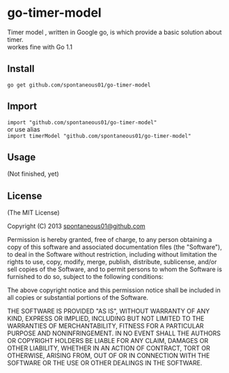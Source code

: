 go-timer-model
==============

Timer model , written in Google go, is which provide a basic solution about timer.  
workes fine with Go 1.1 

## Install

`go get github.com/spontaneous01/go-timer-model`

## Import

`import "github.com/spontaneous01/go-timer-model" `  
or use alias  
`import timerModel "github.com/spontaneous01/go-timer-model"`  

## Usage

(Not finished, yet)

## License

(The MIT License)

Copyright (C) 2013 spontaneous01@github.com

Permission is hereby granted, free of charge, to any person obtaining a copy of this software and associated documentation files (the "Software"), to deal in the Software without restriction, including without limitation the rights to use, copy, modify, merge, publish, distribute, sublicense, and/or sell copies of the Software, and to permit persons to whom the Software is furnished to do so, subject to the following conditions:

The above copyright notice and this permission notice shall be included in all copies or substantial portions of the Software.

THE SOFTWARE IS PROVIDED "AS IS", WITHOUT WARRANTY OF ANY KIND, EXPRESS OR IMPLIED, INCLUDING BUT NOT LIMITED TO THE WARRANTIES OF MERCHANTABILITY, FITNESS FOR A PARTICULAR PURPOSE AND NONINFRINGEMENT. IN NO EVENT SHALL THE AUTHORS OR COPYRIGHT HOLDERS BE LIABLE FOR ANY CLAIM, DAMAGES OR OTHER LIABILITY, WHETHER IN AN ACTION OF CONTRACT, TORT OR OTHERWISE, ARISING FROM, OUT OF OR IN CONNECTION WITH THE SOFTWARE OR THE USE OR OTHER DEALINGS IN THE SOFTWARE.
